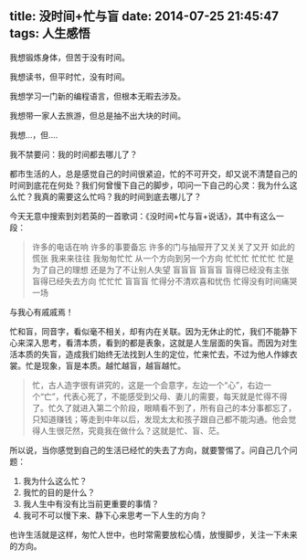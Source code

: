 title: 没时间+忙与盲
date: 2014-07-25 21:45:47
tags: 人生感悟
---
我想锻炼身体，但苦于没有时间。

我想读书，但平时忙，没有时间。

我想学习一门新的编程语言，但根本无暇去涉及。

我想带一家人去旅游，但总是抽不出大块的时间。

我想...，但....

我不禁要问：我的时间都去哪儿了？

都市生活的人，总是感觉自己的时间很紧迫，忙的不可开交，却又说不清楚自己的时间到底花在何处？我们何曾慢下自己的脚步，叩问一下自己的心灵：我为什么这么忙？我真的需要这么忙吗？我的时间到底去哪儿了？

今天无意中搜索到刘若英的一首歌词：《没时间+忙与盲+说话》，其中有这么一段：

> 许多的电话在响
> 许多的事要备忘
> 许多的门与抽屉开了又关关了又开
> 如此的慌张
> 我来来往往 我匆匆忙忙
> 从一个方向到另一个方向
> 忙忙忙 忙忙忙
> 忙是为了自己的理想
> 还是为了不让别人失望
> 盲盲盲 盲盲盲
> 盲得已经没有主张
> 盲得已经失去方向
> 忙忙忙 盲盲盲
> 忙得分不清欢喜和忧伤
> 忙得没有时间痛哭一场

与我心有戚戚焉！

忙和盲，同音字，看似毫不相关，却有内在关联。因为无休止的忙，我们不能静下心来深入思考，看清本质，看到的都是表象，这就是人生层面的失盲。而因为对生活本质的失盲，造成我们始终无法找到人生的定位，忙来忙去，不过为他人作嫁衣裳。忙是现象，盲是本质。越忙越盲，越盲越忙。

> 忙，古人造字很有讲究的，这是一个会意字，左边一个“心”，右边一个“亡”，代表心死了，不能感受到父母、妻儿的需要，每天就是忙得不得了。忙久了就进入第二个阶段，眼睛看不到了，所有自己的本分事都忘了，只知道赚钱；等走到中年以后，发现太太和孩子跟自己都不能沟通。他会觉得人生很茫然，究竟我在做什么？这就是忙、盲、茫。

所以说，当你感觉到自己的生活已经忙的失去了方向，就要警惕了。问自己几个问题：
1. 我为什么这么忙？
2. 我忙的目的是什么？
3. 我人生中有没有比当前更重要的事情？
4. 我可不可以慢下来、静下心来思考一下人生的方向？

也许生活就是这样，匆忙人世中，也时常需要放松心情，放慢脚步，关注一下未来的方向。
